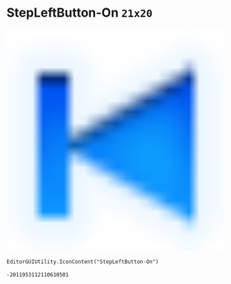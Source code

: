 # StepLeftButton-On `21x20`
<img src="/img/StepLeftButton-On.png" width=512 height=512>

``` CSharp
EditorGUIUtility.IconContent("StepLeftButton-On")
```
```
-2011953112110610501
```
